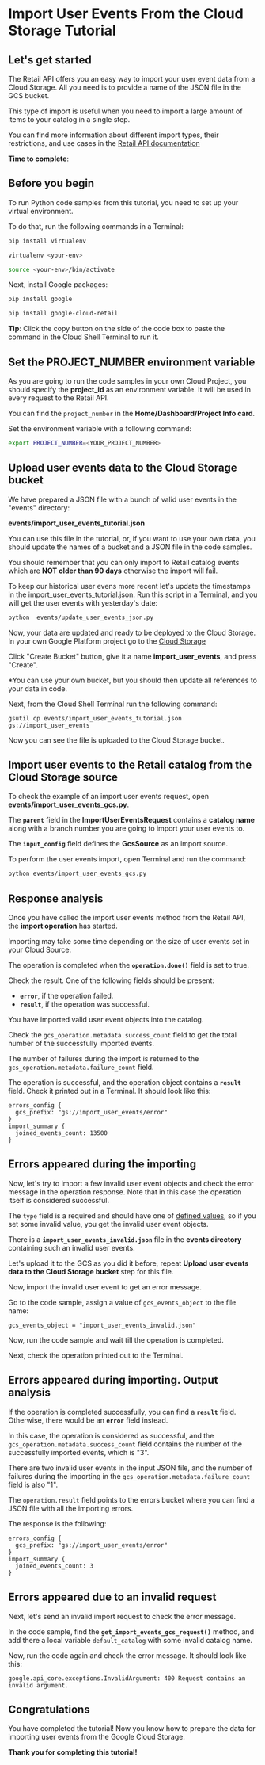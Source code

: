 # **Import User Events From the Cloud Storage Tutorial**

## Let's get started

The Retail API offers you an easy way to import your user event data from a Cloud Storage. All you need is to provide a name of
the JSON file in the GCS bucket.

This type of import is useful when you need to import a large amount of items to your catalog in a single step.

You can find more information about different import types, their restrictions, and use cases in the [Retail API documentation](https://cloud.google.com/retail/docs/import-user-events)

**Time to complete**: 
<walkthrough-tutorial-duration duration="3.0"></walkthrough-tutorial-duration>

## Before you begin

To run Python code samples from this tutorial, you need to set up your virtual environment.

To do that, run the following commands in a Terminal:
```bash
pip install virtualenv
```
```bash
virtualenv <your-env>
```
```bash
source <your-env>/bin/activate
```
Next, install Google packages:
```bash
pip install google
```
```bash
pip install google-cloud-retail
```

**Tip**: Click the copy button on the side of the code box to paste the command in the Cloud Shell Terminal to
run it.

## Set the PROJECT_NUMBER environment variable

As you are going to run the code samples in your own Cloud Project, you should specify the **project_id** as an environment variable. It will be used in every request to the Retail API.

You can find the ```project_number``` in the **Home/Dashboard/Project Info card**.

Set the environment variable with a following command:
```bash
export PROJECT_NUMBER=<YOUR_PROJECT_NUMBER>
```

## Upload user events data to the Cloud Storage bucket

We have prepared a JSON file with a bunch of valid user events in the "events" directory: 

**events/import_user_events_tutorial.json**

You can use this file in the tutorial, or, if you want to use your own data, you should update the names of a bucket and a JSON file in the code samples.

You should remember that you can only import to Retail catalog events which are **NOT older than 90 days** otherwise the import will fail.

To keep our historical user evens more recent let's update the timestamps in the import_user_events_tutorial.json. 
Run this script in a Terminal, and you will get the user events with yesterday's date:

```bash
python  events/update_user_events_json.py
```

Now, your data are updated and ready to be deployed to the Cloud Storage.
In your own Google Platform project go to the [Cloud Storage](pantheon.corp.google.com/storage/browser)

Click "Create Bucket" button, give it a name **import_user_events**, and press "Create".

  *You can use your own bucket, but you should then update all references to your data in code.

Next, from the Cloud Shell Terminal run the following command:
```
gsutil cp events/import_user_events_tutorial.json gs://import_user_events
```
Now you can see the file is uploaded to the Cloud Storage bucket.

## Import user events to the Retail catalog from the Cloud Storage source

To check the example of an import user events request, open **events/import_user_events_gcs.py**.

The **```parent```** field in the **ImportUserEventsRequest** contains a **catalog name** along with a branch number you are going to import your
user events to.

The **```input_config```** field defines the **GcsSource** as an import source.

To perform the user events import, open Terminal and run the command:

```bash
python events/import_user_events_gcs.py
```

## Response analysis

Once you have called the import user events method from the Retail API, the **import operation** has started.

Importing may take some time depending on the size of user events set in your Cloud Source.

The operation is completed when the **```operation.done()```** field is set to true. 

Check the result. One of the following fields should be present:
 - **```error```**, if the operation failed.
 - **```result```**, if the operation was successful.

You have imported valid user event objects into the catalog.

Check the ```gcs_operation.metadata.success_count``` field to get the total number of the successfully imported events.

The number of failures during the import is returned to the ```gcs_operation.metadata.failure_count``` field.

The operation is successful, and the operation object contains a **```result```** field.
Check it printed out in a Terminal. It should look like this: 

```
errors_config {
  gcs_prefix: "gs://import_user_events/error"
}
import_summary {
  joined_events_count: 13500
}
```

## Errors appeared during the importing

Now, let's try to import a few invalid user event objects and check the error message in the operation response. Note that in this case the operation itself is considered successful.

The ```type``` field is a required and should have one of [defined values](https://cloud.google.com/retail/docs/user-events#types), so if you set some invalid value, you get the invalid user event objects. 

There is a **```import_user_events_invalid.json```** file in the **events directory** containing such an invalid user events.

Let's upload it to the GCS as you did it before, repeat **Upload user events data to the Cloud Storage bucket** step for this file.

Now, import the invalid user event to get an error message.

Go to the code sample, assign a value of ```gcs_events_object``` to the file name:

```gcs_events_object = "import_user_events_invalid.json"```

Now, run the code sample and wait till the operation is completed. 

Next, check the operation printed out to the Terminal.

## Errors appeared during importing. Output analysis

If the operation is completed successfully, you can find a **```result```** field. Otherwise, there would be an **```error```** field instead.

In this case, the operation is considered as successful, and the ```gcs_operation.metadata.success_count``` field contains the number of the successfully imported events, which is "3".

There are two invalid user events in the input JSON file, and the number of failures during the importing in the ```gcs_operation.metadata.failure_count``` field is also "1".

The ```operation.result``` field points to the errors bucket where you can find a JSON file with all the importing errors.

The response is the following: 

```
errors_config {
  gcs_prefix: "gs://import_user_events/error"
}
import_summary {
  joined_events_count: 3
}
```

## Errors appeared due to an invalid request

Next, let's send an invalid import request to check the error message. 

In the code sample, find the **```get_import_events_gcs_request()```** method, and add there a local variable ```default_catalog``` with some invalid catalog name.

Now, run the code again and check the error message. It should look like this:

```
google.api_core.exceptions.InvalidArgument: 400 Request contains an invalid argument.
```

## Congratulations

<walkthrough-conclusion-trophy></walkthrough-conclusion-trophy>

You have completed the tutorial! Now you know how to prepare the data for importing user events from the Google Cloud Storage.

**Thank you for completing this tutorial!**
